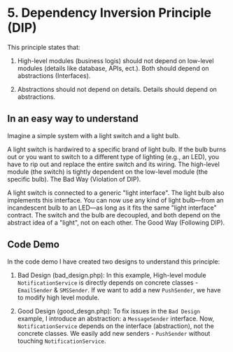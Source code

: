 # 5. Dependency Inversion Principle (DIP)
This principle states that:

1. High-level modules (business logis) should not depend on low-level modules (details like database, APIs, ect.). Both should depend on abstractions (Interfaces).

2. Abstractions should not depend on details. Details should depend on abstractions.


## In an easy way to understand
Imagine a simple system with a light switch and a light bulb.

A light switch is hardwired to a specific brand of light bulb. If the bulb burns out or you want to switch to a different type of lighting (e.g., an LED), you have to rip out and replace the entire switch and its wiring. The high-level module (the switch) is tightly dependent on the low-level module (the specific bulb). The Bad Way (Violation of DIP).

A light switch is connected to a generic "light interface". The light bulb also implements this interface. You can now use any kind of light bulb—from an incandescent bulb to an LED—as long as it fits the same "light interface" contract. The switch and the bulb are decoupled, and both depend on the abstract idea of a "light", not on each other. The Good Way (Following DIP).


## Code Demo
In the code demo I have created two designs to understand this principle:

1. Bad Design (bad_design.php): In this example, High-level module `NotificationService` is directly depends on concrete classes - `EmailSender` & `SMSSender`. If we want to add a new `PushSender`, we have to modify high level module.

2. Good Design (good_desgn.php): To fix issues in the `Bad Design` example, I introduce an abstraction: a `MessageSender` interface. Now, `NotificationService` depends on the interface (abstraction), not the concrete classes. We easily add new senders - `PushSender` without touching `NotificationService`.